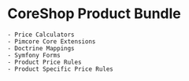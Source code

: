 # CoreShop Product Bundle

    - Price Calculators
    - Pimcore Core Extensions
    - Doctrine Mappings
    - Symfony Forms
    - Product Price Rules
    - Product Specific Price Rules
